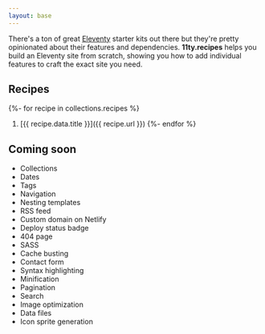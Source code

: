 ```yaml
---
layout: base
---
```


There's a ton of great <a href="https://11ty.dev/">Eleventy</a> starter kits out there but they're pretty opinionated about their features and dependencies. <strong>11ty.recipes</strong> helps you build an Eleventy site from scratch, showing you how to add individual features to craft the exact site you need.

## Recipes

{%- for recipe in collections.recipes %}
  1. [{{ recipe.data.title }}]({{ recipe.url }})
{%- endfor %}

## Coming soon

* Collections
* Dates
* Tags
* Navigation
* Nesting templates
* RSS feed
* Custom domain on Netlify
* Deploy status badge
* 404 page
* SASS
* Cache busting
* Contact form
* Syntax highlighting
* Minification
* Pagination
* Search
* Image optimization
* Data files
* Icon sprite generation

